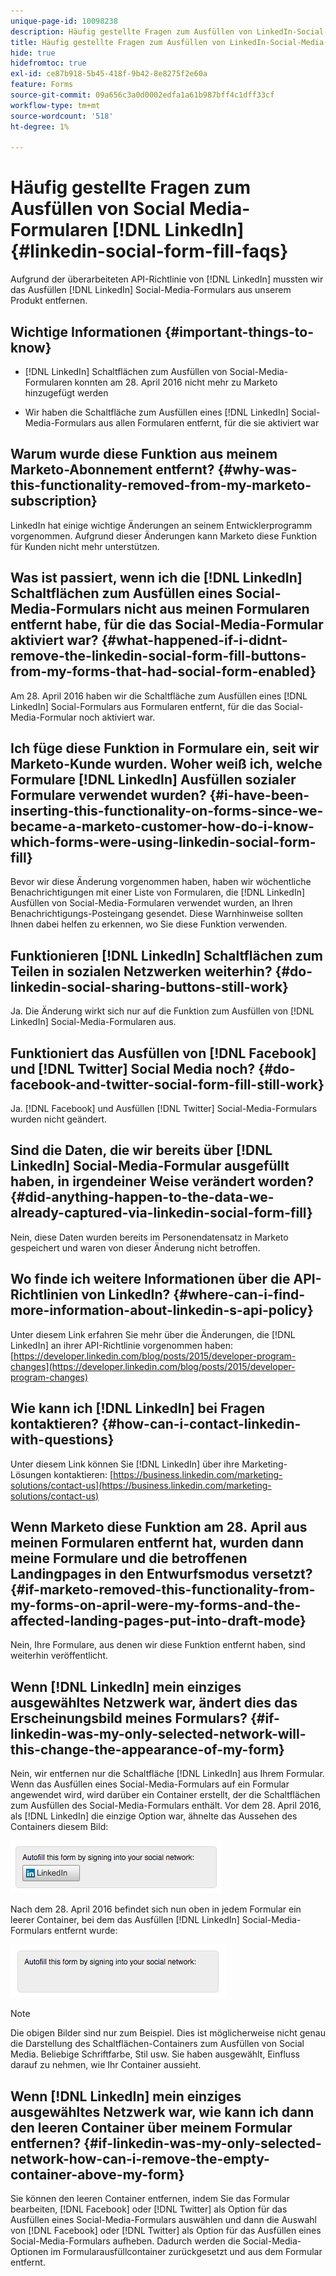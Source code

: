 ```yaml
---
unique-page-id: 10098238
description: Häufig gestellte Fragen zum Ausfüllen von LinkedIn-Social-Formularen - Marketo-Dokumente - Produktdokumentation
title: Häufig gestellte Fragen zum Ausfüllen von LinkedIn-Social-Media-Formularen
hide: true
hidefromtoc: true
exl-id: ce87b918-5b45-418f-9b42-8e8275f2e60a
feature: Forms
source-git-commit: 09a656c3a0d0002edfa1a61b987bff4c1dff33cf
workflow-type: tm+mt
source-wordcount: '518'
ht-degree: 1%

---
```


# Häufig gestellte Fragen zum Ausfüllen von Social Media-Formularen [!DNL LinkedIn] {#linkedin-social-form-fill-faqs}

Aufgrund der überarbeiteten API-Richtlinie von [!DNL LinkedIn] mussten wir das Ausfüllen [!DNL LinkedIn] Social-Media-Formulars aus unserem Produkt entfernen.

## Wichtige Informationen {#important-things-to-know}

* [!DNL LinkedIn] Schaltflächen zum Ausfüllen von Social-Media-Formularen konnten am 28. April 2016 nicht mehr zu Marketo hinzugefügt werden

* Wir haben die Schaltfläche zum Ausfüllen eines [!DNL LinkedIn] Social-Media-Formulars aus allen Formularen entfernt, für die sie aktiviert war

## Warum wurde diese Funktion aus meinem Marketo-Abonnement entfernt? {#why-was-this-functionality-removed-from-my-marketo-subscription}

LinkedIn hat einige wichtige Änderungen an seinem Entwicklerprogramm vorgenommen. Aufgrund dieser Änderungen kann Marketo diese Funktion für Kunden nicht mehr unterstützen.

## Was ist passiert, wenn ich die [!DNL LinkedIn] Schaltflächen zum Ausfüllen eines Social-Media-Formulars nicht aus meinen Formularen entfernt habe, für die das Social-Media-Formular aktiviert war? {#what-happened-if-i-didnt-remove-the-linkedin-social-form-fill-buttons-from-my-forms-that-had-social-form-enabled}

Am 28. April 2016 haben wir die Schaltfläche zum Ausfüllen eines [!DNL LinkedIn] Social-Formulars aus Formularen entfernt, für die das Social-Media-Formular noch aktiviert war.

## Ich füge diese Funktion in Formulare ein, seit wir Marketo-Kunde wurden. Woher weiß ich, welche Formulare [!DNL LinkedIn] Ausfüllen sozialer Formulare verwendet wurden? {#i-have-been-inserting-this-functionality-on-forms-since-we-became-a-marketo-customer-how-do-i-know-which-forms-were-using-linkedin-social-form-fill}

Bevor wir diese Änderung vorgenommen haben, haben wir wöchentliche Benachrichtigungen mit einer Liste von Formularen, die [!DNL LinkedIn] Ausfüllen von Social-Media-Formularen verwendet wurden, an Ihren Benachrichtigungs-Posteingang gesendet. Diese Warnhinweise sollten Ihnen dabei helfen zu erkennen, wo Sie diese Funktion verwenden.

## Funktionieren [!DNL LinkedIn] Schaltflächen zum Teilen in sozialen Netzwerken weiterhin? {#do-linkedin-social-sharing-buttons-still-work}

Ja. Die Änderung wirkt sich nur auf die Funktion zum Ausfüllen von [!DNL LinkedIn] Social-Media-Formularen aus.

## Funktioniert das Ausfüllen von [!DNL Facebook] und [!DNL Twitter] Social Media noch? {#do-facebook-and-twitter-social-form-fill-still-work}

Ja. [!DNL Facebook] und Ausfüllen [!DNL Twitter] Social-Media-Formulars wurden nicht geändert.

## Sind die Daten, die wir bereits über [!DNL LinkedIn] Social-Media-Formular ausgefüllt haben, in irgendeiner Weise verändert worden? {#did-anything-happen-to-the-data-we-already-captured-via-linkedin-social-form-fill}

Nein, diese Daten wurden bereits im Personendatensatz in Marketo gespeichert und waren von dieser Änderung nicht betroffen.

## Wo finde ich weitere Informationen über die API-Richtlinien von LinkedIn? {#where-can-i-find-more-information-about-linkedin-s-api-policy}

Unter diesem Link erfahren Sie mehr über die Änderungen, die [!DNL LinkedIn] an ihrer API-Richtlinie vorgenommen haben: [https://developer.linkedin.com/blog/posts/2015/developer-program-changes](https://developer.linkedin.com/blog/posts/2015/developer-program-changes)

## Wie kann ich [!DNL LinkedIn] bei Fragen kontaktieren? {#how-can-i-contact-linkedin-with-questions}

Unter diesem Link können Sie [!DNL LinkedIn] über ihre Marketing-Lösungen kontaktieren: [https://business.linkedin.com/marketing-solutions/contact-us](https://business.linkedin.com/marketing-solutions/contact-us)

## Wenn Marketo diese Funktion am 28. April aus meinen Formularen entfernt hat, wurden dann meine Formulare und die betroffenen Landingpages in den Entwurfsmodus versetzt? {#if-marketo-removed-this-functionality-from-my-forms-on-april-were-my-forms-and-the-affected-landing-pages-put-into-draft-mode}

Nein, Ihre Formulare, aus denen wir diese Funktion entfernt haben, sind weiterhin veröffentlicht.

## Wenn [!DNL LinkedIn] mein einziges ausgewähltes Netzwerk war, ändert dies das Erscheinungsbild meines Formulars? {#if-linkedin-was-my-only-selected-network-will-this-change-the-appearance-of-my-form}

Nein, wir entfernen nur die Schaltfläche [!DNL LinkedIn] aus Ihrem Formular. Wenn das Ausfüllen eines Social-Media-Formulars auf ein Formular angewendet wird, wird darüber ein Container erstellt, der die Schaltflächen zum Ausfüllen des Social-Media-Formulars enthält. Vor dem 28. April 2016, als [!DNL LinkedIn] die einzige Option war, ähnelte das Aussehen des Containers diesem Bild:

![—](assets/one.png)

Nach dem 28. April 2016 befindet sich nun oben in jedem Formular ein leerer Container, bei dem das Ausfüllen [!DNL LinkedIn] Social-Media-Formulars entfernt wurde:

![—](assets/two.png)

>[!NOTE]
>
>Die obigen Bilder sind nur zum Beispiel. Dies ist möglicherweise nicht genau die Darstellung des Schaltflächen-Containers zum Ausfüllen von Social Media. Beliebige Schriftfarbe, Stil usw. Sie haben ausgewählt, Einfluss darauf zu nehmen, wie Ihr Container aussieht.

## Wenn [!DNL LinkedIn] mein einziges ausgewähltes Netzwerk war, wie kann ich dann den leeren Container über meinem Formular entfernen? {#if-linkedin-was-my-only-selected-network-how-can-i-remove-the-empty-container-above-my-form}

Sie können den leeren Container entfernen, indem Sie das Formular bearbeiten, [!DNL Facebook] oder [!DNL Twitter] als Option für das Ausfüllen eines Social-Media-Formulars auswählen und dann die Auswahl von [!DNL Facebook] oder [!DNL Twitter] als Option für das Ausfüllen eines Social-Media-Formulars aufheben. Dadurch werden die Social-Media-Optionen im Formularausfüllcontainer zurückgesetzt und aus dem Formular entfernt.
